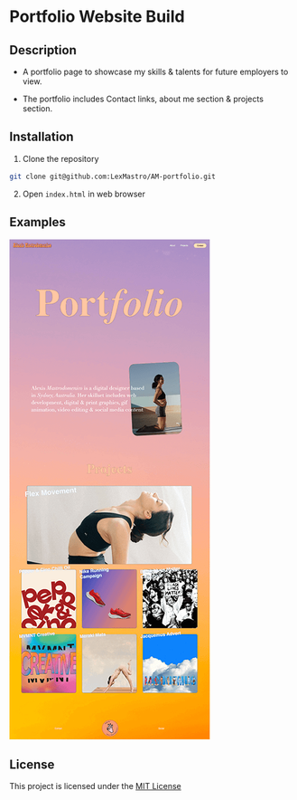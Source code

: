 # Portfolio Website Build

## Description
* A portfolio page to showcase my skills & talents for future employers to view.

* The portfolio includes Contact links, about me section & projects section.


## Installation
1. Clone the repository 
```bash
git clone git@github.com:LexMastro/AM-portfolio.git
```
2. Open `index.html` in web browser 
 

## Examples
![Image of website](assets/images/full-page.png)

## License 
This project is licensed under the [MIT License](LICENSE)
